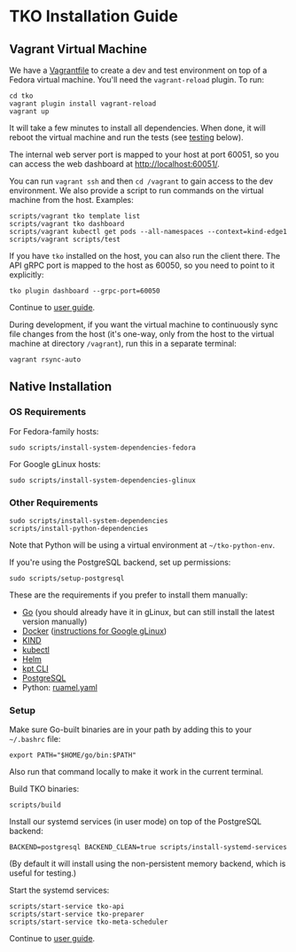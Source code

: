TKO Installation Guide
======================

Vagrant Virtual Machine
-----------------------

We have a [Vagrantfile](https://www.vagrantup.com/) to create a dev and test environment
on top of a Fedora virtual machine. You'll need the `vagrant-reload` plugin. To run:

    cd tko
    vagrant plugin install vagrant-reload
    vagrant up

It will take a few minutes to install all dependencies. When done, it will reboot the
virtual machine and run the tests (see [testing](#testing) below).

The internal web server port is mapped to your host at port 60051, so you can access
the web dashboard at [http://localhost:60051/](http://localhost:60051/).

You can run `vagrant ssh` and then `cd /vagrant` to gain access to the dev environment.
We also provide a script to run commands on the virtual machine from the host. Examples:

    scripts/vagrant tko template list
    scripts/vagrant tko dashboard
    scripts/vagrant kubectl get pods --all-namespaces --context=kind-edge1
    scripts/vagrant scripts/test

If you have `tko` installed on the host, you can also run the client there. The API
gRPC port is mapped to the host as 60050, so you need to point to it explicitly:

    tko plugin dashboard --grpc-port=60050

Continue to [user guide](USAGE.md).

During development, if you want the virtual machine to continuously sync file changes
from the host (it's one-way, only from the host to the virtual machine at directory
`/vagrant`), run this in a separate terminal:

    vagrant rsync-auto

Native Installation
-------------------

### OS Requirements

For Fedora-family hosts:

    sudo scripts/install-system-dependencies-fedora

For Google gLinux hosts:

    sudo scripts/install-system-dependencies-glinux

### Other Requirements

    sudo scripts/install-system-dependencies
    scripts/install-python-dependencies

Note that Python will be using a virtual environment at `~/tko-python-env`.

If you're using the PostgreSQL backend, set up permissions:

    sudo scripts/setup-postgresql

These are the requirements if you prefer to install them manually:

* [Go](https://g3doc.corp.google.com/go/g3doc/codelabs/getting-started.md)
  (you should already have it in gLinux, but can still install the latest version manually)
* [Docker](https://docs.docker.com/get-docker/) ([instructions for Google gLinux](http://go/installdocker))
* [KIND](https://kind.sigs.k8s.io/docs/user/quick-start/#installation)
* [kubectl](https://kubernetes.io/docs/tasks/tools/install-kubectl-linux/)
* [Helm](https://helm.sh/docs/intro/install/)
* [kpt CLI](https://kpt.dev/installation/kpt-cli)
* [PostgreSQL](https://www.postgresql.org/)
* Python: [ruamel.yaml](https://pypi.org/project/ruamel.yaml/)

### Setup

Make sure Go-built binaries are in your path by adding this to your `~/.bashrc` file:

    export PATH="$HOME/go/bin:$PATH"

Also run that command locally to make it work in the current terminal.

Build TKO binaries:

    scripts/build

Install our systemd services (in user mode) on top of the PostgreSQL backend:

    BACKEND=postgresql BACKEND_CLEAN=true scripts/install-systemd-services

(By default it will install using the non-persistent memory backend, which is useful for
testing.)

Start the systemd services:

    scripts/start-service tko-api
    scripts/start-service tko-preparer
    scripts/start-service tko-meta-scheduler

Continue to [user guide](USAGE.md).
